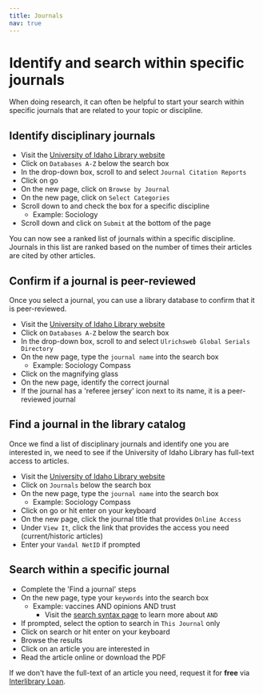 ```yaml
---
title: Journals
nav: true
---
```

# Identify and search within specific journals

When doing research, it can often be helpful to start your search within specific journals that are related to your topic or discipline. 
<!--
The following step-by-step instructions will help you [identify](#identify-disciplinary-journals), [find](#find-a-journal-in-the-library-catalog), and [search](#search-within-a-specific-journal) within a specific journal. You can even learn how to [confirm](#confirm-if-a-journal-is-peer-reviewed) if a journal is peer-reviewed.-->

## Identify disciplinary journals
* Visit the <a href="https://www.lib.uidaho.edu/" target="_blank">University of Idaho Library website</a>
* Click on `Databases A-Z` below the search box
* In the drop-down box, scroll to and select `Journal Citation Reports`
* Click on go
* On the new page, click on `Browse by Journal`
* On the new page, click on `Select Categories`
* Scroll down to and check the box for a specific discipline
  * Example: Sociology
* Scroll down and click on `Submit` at the bottom of the page

You can now see a ranked list of journals within a specific discipline. Journals in this list are ranked based on the number of times their articles are cited by other articles.

## Confirm if a journal is peer-reviewed
Once you select a journal, you can use a library database to confirm that it is peer-reviewed.

* Visit the <a href="https://www.lib.uidaho.edu/" target="_blank">University of Idaho Library website</a>
* Click on `Databases A-Z` below the search box
* In the drop-down box, scroll to and select `Ulrichsweb Global Serials Directory`
* On the new page, type the `journal name` into the search box
  * Example: Sociology Compass
* Click on the magnifying glass
* On the new page, identify the correct journal
* If the journal has a 'referee jersey' icon next to its name, it is a peer-reviewed journal

## Find a journal in the library catalog
Once we find a list of disciplinary journals and identify one you are interested in, we need to see if the University of Idaho Library has full-text access to articles.

* Visit the <a href="https://www.lib.uidaho.edu/" target="_blank">University of Idaho Library website</a>
* Click on `Journals` below the search box
* On the new page, type the `journal name` into the search box
  * Example: Sociology Compass
* Click on go or hit enter on your keyboard
* On the new page, click the journal title that provides `Online Access`
* Under `View It`, click the link that provides the access you need (current/historic articles)
* Enter your `Vandal NetID` if prompted 

## Search within a specific journal
* Complete the 'Find a journal' steps
* On the new page, type your `keywords` into the search box
  * Example: vaccines AND opinions AND trust
    * Visit the <a href="https://jylisadoney.github.io/soc/4-syntax.html">search syntax page</a> to learn more about `AND`
* If prompted, select the option to search in `This Journal` only
* Click on search or hit enter on your keyboard
* Browse the results 
* Click on an article you are interested in
* Read the article online or download the PDF  

If we don't have the full-text of an article you need, request it for **free** via <a href ="https://www.lib.uidaho.edu/services/ill/" target="_blank">Interlibrary Loan</a>.